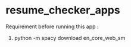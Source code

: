 # resume_checker_apps

Requirement before running this app :

1. python -m spacy download en_core_web_sm
